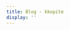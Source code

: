 ```yaml
---
title: Blog - kkopite
display: ''
---
```


<SubNav/>

<ClientOnly>
  <Plum/>
</ClientOnly>

<ListPosts />
